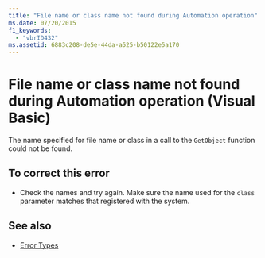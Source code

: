 ```yaml
---
title: "File name or class name not found during Automation operation"
ms.date: 07/20/2015
f1_keywords: 
  - "vbrID432"
ms.assetid: 6883c208-de5e-44da-a525-b50122e5a170
---
```

# File name or class name not found during Automation operation (Visual Basic)
The name specified for file name or class in a call to the `GetObject` function could not be found.  
  
## To correct this error  
  
- Check the names and try again. Make sure the name used for the `class` parameter matches that registered with the system.  
  
## See also

- [Error Types](../../../visual-basic/programming-guide/language-features/error-types.md)
